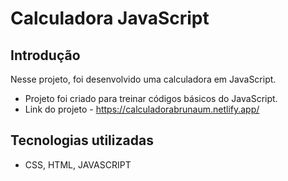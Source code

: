 # Calculadora JavaScript

## Introdução

Nesse projeto, foi desenvolvido uma calculadora em JavaScript.

* Projeto foi criado para treinar códigos básicos do JavaScript.
* Link do projeto - https://calculadorabrunaum.netlify.app/
  
## Tecnologias utilizadas
 
* CSS, HTML, JAVASCRIPT
